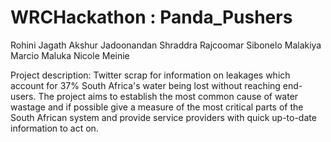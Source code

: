 # WRCHackathon : Panda_Pushers

Rohini Jagath
Akshur Jadoonandan
Shraddra Rajcoomar
Sibonelo Malakiya
Marcio Maluka
Nicole Meinie

Project description:
Twitter scrap for information on leakages which account for 37% South Africa's water being lost without reaching end-users.
The project aims to establish the most common cause of water wastage and if possible give a measure of the most critical parts
 of the South African system and provide service providers with quick up-to-date information to act on.
 
 

